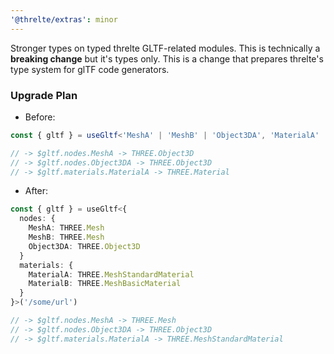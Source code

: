 ```yaml
---
'@threlte/extras': minor
---
```


Stronger types on typed threlte GLTF-related modules. This is technically a **breaking change** but it's types only.
This is a change that prepares threlte's type system for glTF code generators.

### Upgrade Plan

- Before:

```ts
const { gltf } = useGltf<'MeshA' | 'MeshB' | 'Object3DA', 'MaterialA' | 'MaterialB'>('/some/url')

// -> $gltf.nodes.MeshA -> THREE.Object3D
// -> $gltf.nodes.Object3DA -> THREE.Object3D
// -> $gltf.materials.MaterialA -> THREE.Material
```

- After:

```ts
const { gltf } = useGltf<{
  nodes: {
    MeshA: THREE.Mesh
    MeshB: THREE.Mesh
    Object3DA: THREE.Object3D
  }
  materials: {
    MaterialA: THREE.MeshStandardMaterial
    MaterialB: THREE.MeshBasicMaterial
  }
}>('/some/url')

// -> $gltf.nodes.MeshA -> THREE.Mesh
// -> $gltf.nodes.Object3DA -> THREE.Object3D
// -> $gltf.materials.MaterialA -> THREE.MeshStandardMaterial
```
